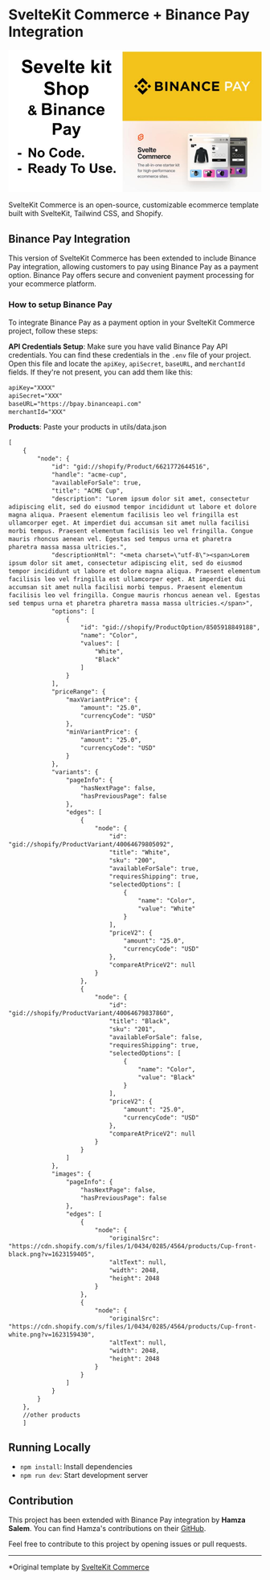 # SvelteKit Commerce + Binance Pay Integration

<img width="843" alt="sveltekit-commerce" src="static/shop.jpg">

SvelteKit Commerce is an open-source, customizable ecommerce template built with SvelteKit, Tailwind CSS, and Shopify.

## Binance Pay Integration

This version of SvelteKit Commerce has been extended to include Binance Pay integration, allowing customers to pay using Binance Pay as a payment option. Binance Pay offers secure and convenient payment processing for your ecommerce platform.

 ### How to setup Binance Pay

To integrate Binance Pay as a payment option in your SvelteKit Commerce project, follow these steps:

**API Credentials Setup**: Make sure you have valid Binance Pay API credentials. You can find these credentials in the `.env` file of your project. Open this file and locate the `apiKey`, `apiSecret`, `baseURL`, and `merchantId` fields. If they're not present, you can add them like this:

```
apiKey="XXXX"
apiSecret="XXX"
baseURL="https://bpay.binanceapi.com"
merchantId="XXX"
```
**Products**: Paste your products in utils/data.json
```
[
    {
        "node": {
            "id": "gid://shopify/Product/6621772644516",
            "handle": "acme-cup",
            "availableForSale": true,
            "title": "ACME Cup",
            "description": "Lorem ipsum dolor sit amet, consectetur adipiscing elit, sed do eiusmod tempor incididunt ut labore et dolore magna aliqua. Praesent elementum facilisis leo vel fringilla est ullamcorper eget. At imperdiet dui accumsan sit amet nulla facilisi morbi tempus. Praesent elementum facilisis leo vel fringilla. Congue mauris rhoncus aenean vel. Egestas sed tempus urna et pharetra pharetra massa massa ultricies.",
            "descriptionHtml": "<meta charset=\"utf-8\"><span>Lorem ipsum dolor sit amet, consectetur adipiscing elit, sed do eiusmod tempor incididunt ut labore et dolore magna aliqua. Praesent elementum facilisis leo vel fringilla est ullamcorper eget. At imperdiet dui accumsan sit amet nulla facilisi morbi tempus. Praesent elementum facilisis leo vel fringilla. Congue mauris rhoncus aenean vel. Egestas sed tempus urna et pharetra pharetra massa massa ultricies.</span>",
            "options": [
                {
                    "id": "gid://shopify/ProductOption/8505918849188",
                    "name": "Color",
                    "values": [
                        "White",
                        "Black"
                    ]
                }
            ],
            "priceRange": {
                "maxVariantPrice": {
                    "amount": "25.0",
                    "currencyCode": "USD"
                },
                "minVariantPrice": {
                    "amount": "25.0",
                    "currencyCode": "USD"
                }
            },
            "variants": {
                "pageInfo": {
                    "hasNextPage": false,
                    "hasPreviousPage": false
                },
                "edges": [
                    {
                        "node": {
                            "id": "gid://shopify/ProductVariant/40064679805092",
                            "title": "White",
                            "sku": "200",
                            "availableForSale": true,
                            "requiresShipping": true,
                            "selectedOptions": [
                                {
                                    "name": "Color",
                                    "value": "White"
                                }
                            ],
                            "priceV2": {
                                "amount": "25.0",
                                "currencyCode": "USD"
                            },
                            "compareAtPriceV2": null
                        }
                    },
                    {
                        "node": {
                            "id": "gid://shopify/ProductVariant/40064679837860",
                            "title": "Black",
                            "sku": "201",
                            "availableForSale": false,
                            "requiresShipping": true,
                            "selectedOptions": [
                                {
                                    "name": "Color",
                                    "value": "Black"
                                }
                            ],
                            "priceV2": {
                                "amount": "25.0",
                                "currencyCode": "USD"
                            },
                            "compareAtPriceV2": null
                        }
                    }
                ]
            },
            "images": {
                "pageInfo": {
                    "hasNextPage": false,
                    "hasPreviousPage": false
                },
                "edges": [
                    {
                        "node": {
                            "originalSrc": "https://cdn.shopify.com/s/files/1/0434/0285/4564/products/Cup-front-black.png?v=1623159405",
                            "altText": null,
                            "width": 2048,
                            "height": 2048
                        }
                    },
                    {
                        "node": {
                            "originalSrc": "https://cdn.shopify.com/s/files/1/0434/0285/4564/products/Cup-front-white.png?v=1623159430",
                            "altText": null,
                            "width": 2048,
                            "height": 2048
                        }
                    }
                ]
            }
        }
    },
    //other products 
    ]
```
## Running Locally

- `npm install`: Install dependencies
- `npm run dev`: Start development server

## Contribution

This project has been extended with Binance Pay integration by **Hamza Salem**. You can find Hamza's contributions on their [GitHub](https://github.com/enghamzasalem).

Feel free to contribute to this project by opening issues or pull requests.

---
*Original template by [SvelteKit Commerce](https://github.com/vercel/sveltekit-commerce)
